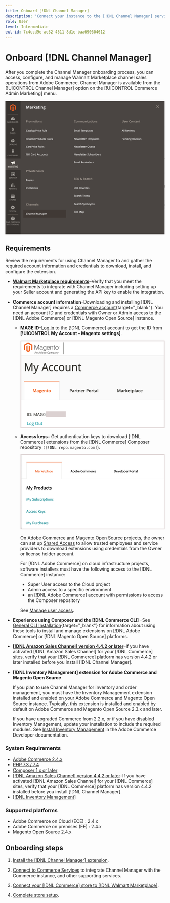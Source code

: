 ```yaml
---
title: Onboard [!DNL Channel Manager]
description: 'Connect your instance to the [!DNL Channel Manager] service by completing a few onboarding steps.'
role: User
level: Intermediate
exl-id: 7c4ccd9e-ae32-4511-8d1e-baa690604612
---
```


# Onboard [!DNL Channel Manager]

After you complete the Channel Manager onboarding process, you can access, configure, and manage Walmart Marketplace channel sales operations from Adobe Commerce. Channel Manager is available from the [!UICONTROL Channel Manager] option on the [!UICONTROL Commerce Admin Marketing] menu.

![[!DNL Channel Manager] option in Admin view](assets/channel-manager-admin-view.png)

## Requirements

Review the requirements for using Channel Manager to and gather the required account information and credentials to download, install, and configure the extension. 

-  **[Walmart Marketplace requirements](walmart-requirements.md)**–Verify that you meet the requirements to integrate with Channel Manager including setting up your Seller account and generating the API key to enable the integration.

- **Commerce account information**–Downloading and installing [!DNL Channel Manager] requires a [Commerce account](https://docs.magento.com/user-guide/magento/magento-account.html){target="_blank"}. You need an account ID and credentials with Owner or Admin access to the [!DNL Adobe Commerce] or [!DNL Magento Open Source] instance.

  - **MAGE ID**–[Log in](https://account.magento.com/customer/account/login/) to the [!DNL Commerce] account to get the ID from **[!UICONTROL My Account - Magento settings]**.

     ![[!DNL MAGEID] on [!DNL Commerce] account settings](assets/mageid-my-commerce-account.png) 

  - **Access keys–** Get authentication keys to download [!DNL Commerce] extensions from the [!DNL Commerce] Composer repository `([!DNL repo.magento.com]`).

    ![[!UICONTROL Commerce Marketplace access keys]](assets/commerce-marketplace-access-keys.png)

    On Adobe Commerce and Magento Open Source projects, the owner can set up [Shared Access](https://docs.magento.com/user-guide/magento/magento-account-share.html) to allow trusted employees and service providers to download extensions using credentials from the Owner or license holder account.

    For [!DNL Adobe Commerce] on cloud infrastructure projects, software installers must have the following access to the [!DNL Commerce] instance:

    - Super User access to the Cloud project
    - Admin access to a specific environment
    - an [!DNL Adobe Commerce] account with permissions to access the Composer repository
    
    See [Manage user access](https://devdocs.magento.com/cloud/project/user-admin.html).

- **Experience using Composer and the [!DNL Commerce CLI]** –See [General CLI Installation](https://devdocs.magento.com/extensions/install/){target="_blank"} for information about using these tools to install and manage extensions on [!DNL Adobe Commerce] or [!DNL Magento Open Source] platforms.

- **[[!DNL Amazon Sales Channel] version 4.4.2 or later](https://experienceleague.adobe.com/docs/commerce-channels/amazon/release-notes.html)**–If you have activated [!DNL Amazon Sales Channel] for your [!DNL Commerce] sites, verify that your [!DNL Commerce] platform has version 4.4.2 or later installed before you install [!DNL Channel Manager].

- **[!DNL Inventory Management] extension for Adobe Commerce and Magento Open Source**

   If you plan to use Channel Manager for inventory and order management, you must have the Inventory Management extension installed and enabled on your Adobe Commerce and Magento Open Source instance. Typically, this extension is installed and enabled by default on Adobe Commerce and Magento Open Source 2.3.x and later.
   
   If you have upgraded Commerce from 2.2.x, or if you have disabled Inventory Management, update your installation to include the required modules. See [Install Inventory Management](https://devdocs.magento.com/extensions/inventory-management/) in the Adobe Commerce Developer documentation.

### System Requirements

- [Adobe Commerce 2.4.x](https://devdocs.magento.com/release/released-versions.html)
- [PHP 7.3 / 7.4](https://devdocs.magento.com/guides/v2.4/install-gde/prereq/php-settings.html)
- [Composer 1.x or later](https://devdocs.magento.com/cloud/reference/cloud-composer.html)
- [[!DNL Amazon Sales Channel] version 4.4.2 or later](https://experienceleague.adobe.com/docs/commerce-channels/amazon/release-notes.html)–If you have activated [!DNL Amazon Sales Channel] for your [!DNL Commerce] sites, verify that your [!DNL Commerce] platform has version 4.4.2 installed before you install [!DNL Channel Manager].
- [[!DNL Inventory Management]](https://devdocs.magento.com/extensions/inventory-management/) 

### Supported platforms

- Adobe Commerce on Cloud (ECE) : 2.4.x
- Adobe Commerce on premises (EE) : 2.4.x
- Magento Open Source 2.4.x

## Onboarding steps

1. [Install the [!DNL Channel Manager] extension](install.md).

1. [Connect to Commerce Services](connect.md) to integrate Channel Manager with the Commerce instance, and other supporting services.

1. [Connect your [!DNL Commerce] store to [!DNL Walmart Marketplace]](connect-marketplace.md).

1. [Complete store setup](complete-sales-channel-store-setup.md).
